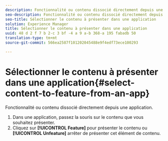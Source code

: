 ```yaml
---
description: Fonctionnalité ou contenu dissocié directement depuis une application.
seo-description: Fonctionnalité ou contenu dissocié directement depuis une application.
seo-title: Sélectionner le contenu à présenter dans une application
solution: Experience Manager
title: Sélectionner le contenu à présenter dans une application
uuid: 48 d 2 f 7 b 2-c 3 bf -4 a 9 a-b 368-a 195 fabadb 50
translation-type: tm+mt
source-git-commit: 566ea2587f101202045488e9f4edf73ece100293

---
```



# Sélectionner le contenu à présenter dans une application{#select-content-to-feature-from-an-app}

Fonctionnalité ou contenu dissocié directement depuis une application.

1. Dans une application, passez la souris sur le contenu que vous souhaitez présenter.
1. Cliquez sur **[!UICONTROL Feature]** pour présenter le contenu ou **[!UICONTROL Unfeature]** arrêter de présenter cet élément de contenu.
